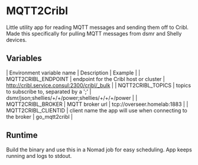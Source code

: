 # MQTT2Cribl

Little utility app for reading MQTT messages and sending them off to Cribl. Made this specifically for pulling MQTT messages from dsmr and Shelly devices.

## Variables
| Environment variable name | Description                                                | Example                                           |
| MQTT2CRIBL_ENDPOINT       | endpoint for the Cribl host or cluster                     | http://cribl.service.consul:2300/cribl/_bulk      |
| NQTT2CRIBL_TOPICS         | topics to subscribe to, separated by a ';'                 | dsmr/json;shellies/+/+/power;shellies/+/+/+/power |
| MQTT2CRIBL_BROKER         | MQTT broker url                                            | tcp://overseer.homelab:1883                       |
| MQTT2CRIBL_CLIENTID       | client name the app will use when connecting to the broker | go_mqtt2cribl                                     |

## Runtime
Build the binary and use this in a Nomad job for easy scheduling. App keeps running and logs to stdout.
